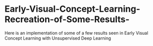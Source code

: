 # Early-Visual-Concept-Learning-Recreation-of-Some-Results-
Here is an implementation of some of a few results seen in Early Visual Concept Learning with Unsupervised Deep Learning



